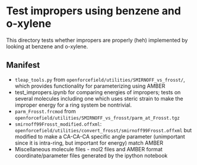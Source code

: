 # Test impropers using benzene and o-xylene
This directory tests whether impropers are properly (heh) implemented by looking at benzene and o-xylene.

## Manifest
- `tleap_tools.py` from `openforcefield/utilities/SMIRNOFF_vs_frosst/`, which provides functionality for parameterizing using AMBER
- test_impropers.ipynb for comparing energies of impropers; tests on several molecules including one which uses steric strain to make the improper energy for a ring system be nontrivial.
- `parm_Frosst.frcmod` from `openforcefield/utilities/SMIRNOFF_vs_frosst/parm_at_Frosst.tgz`
- `smirnoff99Frosst_modified.offxml`: `openforcefield/utilities/convert_frosst/smirnoff99Frosst.offxml` but modified to make a CA-CA-CA specific angle parameter (unimportant since it is intra-ring, but important for energy) match AMBER
- Miscellaneous molecule files - mol2 files and AMBER format coordinate/parameter files generated by the ipython notebook
